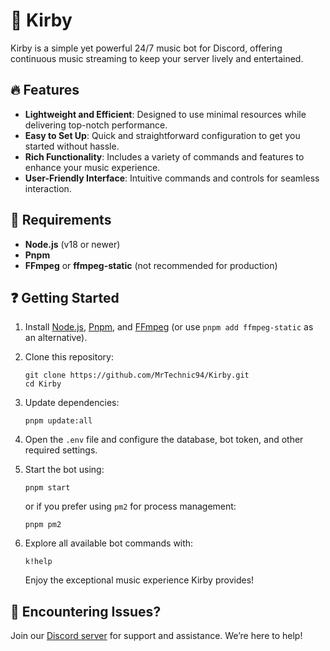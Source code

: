 # 🤖 Kirby

Kirby is a simple yet powerful 24/7 music bot for Discord, offering continuous music streaming to keep your server lively and entertained.

## 🔥 Features

- **Lightweight and Efficient**: Designed to use minimal resources while delivering top-notch performance.
- **Easy to Set Up**: Quick and straightforward configuration to get you started without hassle.
- **Rich Functionality**: Includes a variety of commands and features to enhance your music experience.
- **User-Friendly Interface**: Intuitive commands and controls for seamless interaction.

## 🔧 Requirements

- **Node.js** (v18 or newer)
- **Pnpm**
- **FFmpeg** or **ffmpeg-static** (not recommended for production)

## ❓ Getting Started

1. Install [Node.js](https://nodejs.org/), [Pnpm](https://pnpm.io/), and [FFmpeg](https://ffmpeg.org/) (or use `pnpm add ffmpeg-static` as an alternative).
2. Clone this repository:

    ```
    git clone https://github.com/MrTechnic94/Kirby.git
    cd Kirby
    ```

3. Update dependencies:

    ```
    pnpm update:all
    ```

4. Open the `.env` file and configure the database, bot token, and other required settings.
5. Start the bot using:

    ```
    pnpm start
    ```

    or if you prefer using `pm2` for process management:

    ```
    pnpm pm2
    ```

6. Explore all available bot commands with:

    ```
    k!help
    ```

    Enjoy the exceptional music experience Kirby provides!

## 🛟 Encountering Issues?

Join our [Discord server](https://discord.gg/srKgcNBn8E) for support and assistance. We’re here to help!
